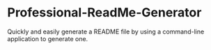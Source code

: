 # Professional-ReadMe-Generator
Quickly and easily generate a README file by using a command-line application to generate one. 
